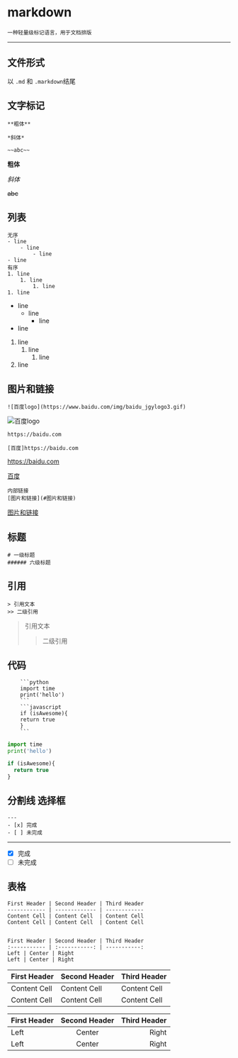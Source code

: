 ﻿# markdown
    一种轻量级标记语言，用于文档排版
---

## 文件形式

以 `.md` 和 `.markdown`结尾

## 文字标记
```
**粗体**

*斜体*

~~abc~~
```
**粗体**

*斜体*

~~abc~~
## 列表
```
无序
- line
    - line
        - line
- line
有序
1. line
    1. line
        1. line
1. line
```
- line
    - line
        - line
- line

1. line
    1. line
        1. line
1. line
## 图片和链接
```
![百度logo](https://www.baidu.com/img/baidu_jgylogo3.gif)
```
![百度logo](https://www.baidu.com/img/baidu_jgylogo3.gif)
```
https://baidu.com

[百度]https://baidu.com
```
https://baidu.com

[百度](https://baidu.com)
```
内部链接
[图片和链接](#图片和链接)
```
[图片和链接](#图片和链接)
## 标题
```
# 一级标题
###### 六级标题
```
## 引用
```
> 引用文本
>> 二级引用
```
> 引用文本
>> 二级引用
## 代码
```
    ```python
    import time
    print('hello')
    ```
    ```javascript
    if (isAwesome){
    return true
    }
    ```
```
```python
import time
print('hello')
```
```javascript
if (isAwesome){
  return true
}
```
## 分割线 选择框
```
---
- [x] 完成
- [ ] 未完成
```
---
- [x] 完成
- [ ] 未完成

## 表格
```
First Header | Second Header | Third Header
------------ | ------------- | ------------
Content Cell | Content Cell  | Content Cell
Content Cell | Content Cell  | Content Cell


First Header | Second Header | Third Header
:----------- | :-----------: | -----------:
Left | Center | Right
Left | Center | Right
```
First Header | Second Header | Third Header
------------ | ------------- | ------------
Content Cell | Content Cell  | Content Cell
Content Cell | Content Cell  | Content Cell


First Header | Second Header | Third Header
:----------- | :-----------: | -----------:
Left | Center | Right
Left | Center | Right



















